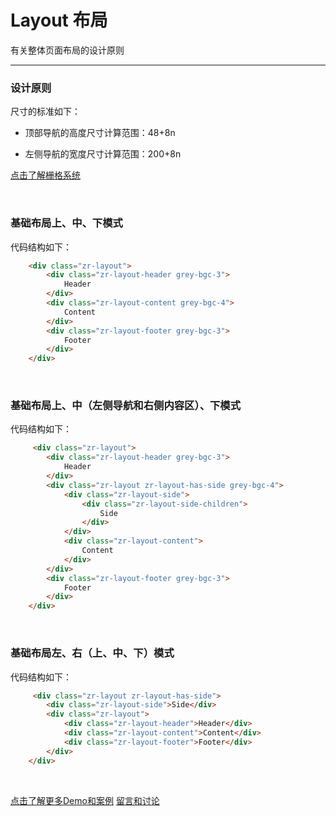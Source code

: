 # Layout 布局

有关整体页面布局的设计原则

---

### 设计原则

尺寸的标准如下：

+ 顶部导航的高度尺寸计算范围：48+8n

+ 左侧导航的宽度尺寸计算范围：200+8n

[点击了解栅格系统](https://github.com/guguaihaha/zr-source/blob/master/docs/inner/grid.md)

<br/>

### 基础布局上、中、下模式

代码结构如下：

```html
    <div class="zr-layout">
        <div class="zr-layout-header grey-bgc-3">
            Header
        </div>
        <div class="zr-layout-content grey-bgc-4">
            Content
        </div>
        <div class="zr-layout-footer grey-bgc-3">
            Footer
        </div>
    </div>
```

<br/>

### 基础布局上、中（左侧导航和右侧内容区）、下模式

代码结构如下：

```html
     <div class="zr-layout">
        <div class="zr-layout-header grey-bgc-3">
            Header
        </div>
        <div class="zr-layout zr-layout-has-side grey-bgc-4">
            <div class="zr-layout-side">
                <div class="zr-layout-side-children">
                    Side
                </div>
            </div>
            <div class="zr-layout-content">
                Content
            </div>
        </div>
        <div class="zr-layout-footer grey-bgc-3">
            Footer
        </div>
    </div>
```

<br/>

### 基础布局左、右（上、中、下）模式

代码结构如下：

```html
     <div class="zr-layout zr-layout-has-side">
        <div class="zr-layout-side">Side</div>
        <div class="zr-layout">
            <div class="zr-layout-header">Header</div>
            <div class="zr-layout-content">Content</div>
            <div class="zr-layout-footer">Footer</div>
        </div>
    </div>
```
<br/>

[点击了解更多Demo和案例](http://gtp-zr.jd.com/docs?languageCode=CN&columnUid=41c513f9dd334a1ebb0fbbd76d71e973&directoryUid=f709304e0f6d4333ad6ccd11f87b7918&directoryName=Layout%20%E5%B8%83%E5%B1%80)
  [留言和讨论](https://github.com/guguaihaha/zr-source/issues/5)